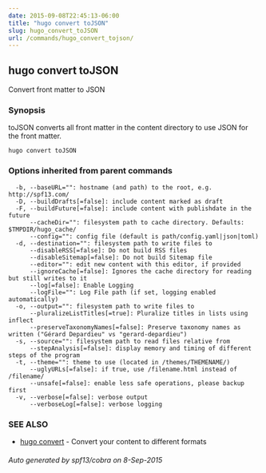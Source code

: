 ```yaml
---
date: 2015-09-08T22:45:13-06:00
title: "hugo convert toJSON"
slug: hugo_convert_toJSON
url: /commands/hugo_convert_tojson/
---
```

## hugo convert toJSON

Convert front matter to JSON

### Synopsis


toJSON converts all front matter in the content directory
to use JSON for the front matter.

```
hugo convert toJSON
```

### Options inherited from parent commands

```
  -b, --baseURL="": hostname (and path) to the root, e.g. http://spf13.com/
  -D, --buildDrafts[=false]: include content marked as draft
  -F, --buildFuture[=false]: include content with publishdate in the future
      --cacheDir="": filesystem path to cache directory. Defaults: $TMPDIR/hugo_cache/
      --config="": config file (default is path/config.yaml|json|toml)
  -d, --destination="": filesystem path to write files to
      --disableRSS[=false]: Do not build RSS files
      --disableSitemap[=false]: Do not build Sitemap file
      --editor="": edit new content with this editor, if provided
      --ignoreCache[=false]: Ignores the cache directory for reading but still writes to it
      --log[=false]: Enable Logging
      --logFile="": Log File path (if set, logging enabled automatically)
  -o, --output="": filesystem path to write files to
      --pluralizeListTitles[=true]: Pluralize titles in lists using inflect
      --preserveTaxonomyNames[=false]: Preserve taxonomy names as written ("Gérard Depardieu" vs "gerard-depardieu")
  -s, --source="": filesystem path to read files relative from
      --stepAnalysis[=false]: display memory and timing of different steps of the program
  -t, --theme="": theme to use (located in /themes/THEMENAME/)
      --uglyURLs[=false]: if true, use /filename.html instead of /filename/
      --unsafe[=false]: enable less safe operations, please backup first
  -v, --verbose[=false]: verbose output
      --verboseLog[=false]: verbose logging
```

### SEE ALSO
* [hugo convert](/commands/hugo_convert/)	 - Convert your content to different formats

###### Auto generated by spf13/cobra on 8-Sep-2015
